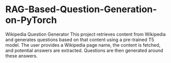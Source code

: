 # RAG-Based-Question-Generation-on-PyTorch
Wikipedia Question Generator This project retrieves content from Wikipedia and generates questions based on that content using a pre-trained T5 model. The user provides a Wikipedia page name, the content is fetched, and potential answers are extracted. Questions are then generated around these answers.
